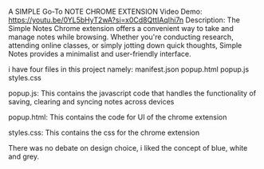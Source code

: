  A SIMPLE Go-To NOTE CHROME EXTENSION
  Video Demo: https://youtu.be/0YL5bHyT2wA?si=x0Cd8QttIAqIhi7n
  Description:
The Simple Notes Chrome extension offers a convenient way to take and manage notes while browsing. Whether you're conducting research, attending online classes, or simply jotting down quick thoughts, Simple Notes provides a minimalist and user-friendly interface. 

i have four files in this project namely: 
manifest.json
popup.html
popup.js
styles.css

popup.js: This contains the javascript code that handles the functionality of saving, clearing and syncing notes across devices

popup.html: This contains the code for UI of the chrome extension

styles.css: This contains the css for the chrome extension

There was no debate on design choice, i liked the concept of blue, white and grey.



